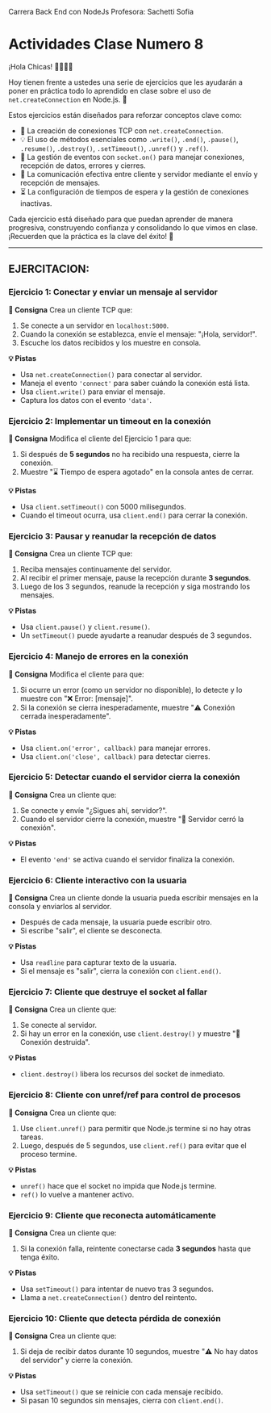 Carrera Back End con NodeJs
Profesora: Sachetti Sofia

# Actividades Clase Numero 8

¡Hola Chicas! 👩‍💻👩‍🏫

Hoy tienen frente a ustedes una serie de ejercicios que les ayudarán a poner en práctica todo lo aprendido en clase sobre el uso de `net.createConnection` en Node.js. 🚀

Estos ejercicios están diseñados para reforzar conceptos clave como:
*   🔌 La creación de conexiones TCP con `net.createConnection`.
*   💡 El uso de métodos esenciales como `.write()`, `.end()`, `.pause()`, `.resume()`, `.destroy()`, `.setTimeout()`, `.unref()` y `.ref()`.
*   🤝 La gestión de eventos con `socket.on()` para manejar conexiones, recepción de datos, errores y cierres.
*   💬 La comunicación efectiva entre cliente y servidor mediante el envío y recepción de mensajes.
*   ⏳ La configuración de tiempos de espera y la gestión de conexiones inactivas.

Cada ejercicio está diseñado para que puedan aprender de manera progresiva, construyendo confianza y consolidando lo que vimos en clase. ¡Recuerden que la práctica es la clave del éxito! 🌟

---

## EJERCITACION:

### Ejercicio 1: Conectar y enviar un mensaje al servidor
**📌 Consigna**
Crea un cliente TCP que:
1.  Se conecte a un servidor en `localhost:5000`.
2.  Cuando la conexión se establezca, envíe el mensaje: "¡Hola, servidor!".
3.  Escuche los datos recibidos y los muestre en consola.

**💡 Pistas**
*   Usa `net.createConnection()` para conectar al servidor.
*   Maneja el evento `'connect'` para saber cuándo la conexión está lista.
*   Usa `client.write()` para enviar el mensaje.
*   Captura los datos con el evento `'data'`.

### Ejercicio 2: Implementar un timeout en la conexión
**📌 Consigna**
Modifica el cliente del Ejercicio 1 para que:
1.  Si después de **5 segundos** no ha recibido una respuesta, cierre la conexión.
2.  Muestre "⌛ Tiempo de espera agotado" en la consola antes de cerrar.

**💡 Pistas**
*   Usa `client.setTimeout()` con 5000 milisegundos.
*   Cuando el timeout ocurra, usa `client.end()` para cerrar la conexión.

### Ejercicio 3: Pausar y reanudar la recepción de datos
**📌 Consigna**
Crea un cliente TCP que:
1.  Reciba mensajes continuamente del servidor.
2.  Al recibir el primer mensaje, pause la recepción durante **3 segundos**.
3.  Luego de los 3 segundos, reanude la recepción y siga mostrando los mensajes.

**💡 Pistas**
*   Usa `client.pause()` y `client.resume()`.
*   Un `setTimeout()` puede ayudarte a reanudar después de 3 segundos.

### Ejercicio 4: Manejo de errores en la conexión
**📌 Consigna**
Modifica el cliente para que:
1.  Si ocurre un error (como un servidor no disponible), lo detecte y lo muestre con "❌ Error: [mensaje]".
2.  Si la conexión se cierra inesperadamente, muestre "⚠️ Conexión cerrada inesperadamente".

**💡 Pistas**
*   Usa `client.on('error', callback)` para manejar errores.
*   Usa `client.on('close', callback)` para detectar cierres.

### Ejercicio 5: Detectar cuando el servidor cierra la conexión
**📌 Consigna**
Crea un cliente que:
1.  Se conecte y envíe "¿Sigues ahí, servidor?".
2.  Cuando el servidor cierre la conexión, muestre "🔌 Servidor cerró la conexión".

**💡 Pistas**
*   El evento `'end'` se activa cuando el servidor finaliza la conexión.

### Ejercicio 6: Cliente interactivo con la usuaria
**📌 Consigna**
Crea un cliente donde la usuaria pueda escribir mensajes en la consola y enviarlos al servidor.
*   Después de cada mensaje, la usuaria puede escribir otro.
*   Si escribe "salir", el cliente se desconecta.

**💡 Pistas**
*   Usa `readline` para capturar texto de la usuaria.
*   Si el mensaje es "salir", cierra la conexión con `client.end()`.

### Ejercicio 7: Cliente que destruye el socket al fallar
**📌 Consigna**
Crea un cliente que:
1.  Se conecte al servidor.
2.  Si hay un error en la conexión, use `client.destroy()` y muestre "🚫 Conexión destruida".

**💡 Pistas**
*   `client.destroy()` libera los recursos del socket de inmediato.

### Ejercicio 8: Cliente con unref/ref para control de procesos
**📌 Consigna**
Crea un cliente que:
1.  Use `client.unref()` para permitir que Node.js termine si no hay otras tareas.
2.  Luego, después de 5 segundos, use `client.ref()` para evitar que el proceso termine.

**💡 Pistas**
*   `unref()` hace que el socket no impida que Node.js termine.
*   `ref()` lo vuelve a mantener activo.

### Ejercicio 9: Cliente que reconecta automáticamente
**📌 Consigna**
Crea un cliente que:
1.  Si la conexión falla, reintente conectarse cada **3 segundos** hasta que tenga éxito.

**💡 Pistas**
*   Usa `setTimeout()` para intentar de nuevo tras 3 segundos.
*   Llama a `net.createConnection()` dentro del reintento.

### Ejercicio 10: Cliente que detecta pérdida de conexión
**📌 Consigna**
Crea un cliente que:
1.  Si deja de recibir datos durante 10 segundos, muestre "⚠️ No hay datos del servidor" y cierre la conexión.

**💡 Pistas**
*   Usa `setTimeout()` que se reinicie con cada mensaje recibido.
*   Si pasan 10 segundos sin mensajes, cierra con `client.end()`.